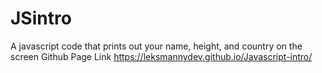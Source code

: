 # JSintro
A javascript code that prints out your name, height, and country on the screen
Github Page Link https://leksmannydev.github.io/Javascript-intro/